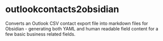 # outlookcontacts2obsidian

Converts an Outlook CSV contact export file into markdown files for Obsidian - generating both YAML and human readable field content for a few basic business related fields.
